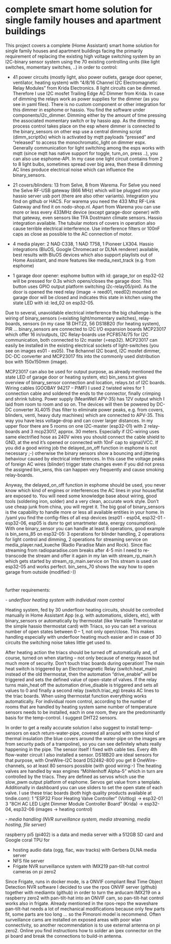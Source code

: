 # complete smart home solution for single family houses and apartment buildings
This project covers a complete (Home Assistant) smart home solution for single family houses and apartment buildings facing the primarily requirement of replacing the existing high voltage switching system by an I2C-binary sensor system using the 70 existing controlling units (like light switches, momentary switches, ..) in order to control:


-  41 power circuits (mostly light, also power outlets, garage door opener, ventilator, heating system) with “4/8/16 Channel I2C Electromagnetic Relay Modules” from Krida Electronics. 8 light circuits can be dimmed. Therefore I use I2C mosfet Trailing Edge AC Dimmer from Krida. In case of dimming the relays work as power supplies for the dimmer (as you see in yaml files). There is no custom component or other integration for this dimmer in esphome or hassio. You find the software under components/i2c_dimmer. Dimming either by the amount of time pressing the associated momentary switch or by hassio app. As the dimming process control takes place on the esp where dimmer is connected to the binary_sensors on other esp use a central dimming script (dimm_script0x) which is activated by mqtt payloads “pressed” and “released” to access the monochromatic_light on dimmer espx. Generally communication for light switching among the esps works with mqtt (since mqtt has native support for toggle, turn_on, press ..), you can also use esphome-API. In my case one light circuit contains from 2 to 8 light bulbs, sometimes spread over big area, then these 8 dimming AC lines produce electrical noise which can influence the binary_sensors.

- 21 covers/blinders: 13 from Selve, 8 from Warema. For Selve you need the Selve RF-USB gateway (866 MHz) which will be plugged into your hassio server usb port (there are also other variants). Integration you find on github or HACS. For warema you need the 433 Mhz RF-Link Gateway and find it on nodo-shop.nl. Apart from Warema you can use more or less every 433MHz device  (except garage-door opener) with that gateway, even sensors like TFA Dostmann climate sensors. Hassio integration available. The tubular motors of covers in operation also cause terrible electrical interference. Use interference filters or 100nF caps as close as possible to the AC connection of motor.

- 4 media player: 2 NAD C338, 1 NAD T758, 1 Pioneer LX304. Hassio integrations (BluOS, Google Chromecast or DLNA renderer) available, best results with BluOS devices which also  support playlists out of Home Assistant, and more features like media_next_track (e.g. from esphome)

- 1 garage door opener: esphome button with id: garage_tor on esp32-02 will be pressed for 0.3s which opens/closes the garage door. This button uses GPIO output platform switching i2c-relay05/pin0. As the door is opened the reed relay (image → reed01, reed02) mounted on garage door will be closed and indicates this state in kitchen using the state LED with id: led_02 on esp32-05.


Due to several, unavoidable electrical interference the big challenge is the wiring of binary_sensors (=existing light/momentary switches), relay-boards, sensors (in my case 18 DHT22, 56 DS18B20 (for heating system), PIR ...
binary_sensors are connected to I2C I/O expansion boards MCP23017 which offer 16 in/outputs, 
I2C Relay-boards use PCF8574/75 for I2C communication, both connected to I2c master (=esp32).
MCP23017 can easily be installed in the existing electrical sockets of light-switches (you see on images es01 - es05). The 8channel I2C board, I2C mosfet dimmer, DC-DC converter and MCP23017 fits into the commonly used distribution box with 150x150mm (image).

MCP23017 can also be used for output purpose, as already mentioned the state LED of garage door or heating system, etc)
bin_sens.txt gives overview of binary_sensor connection and location, relays.txt of I2C boards. Wiring cables (GOOBAY 94217 – PIMF) I used 2 twisted wires for 1 connection cable and soldered the ends to the connector, finally crimping and shrink tubing. Power supply (MeanWell APV-35) has 12V output which I laid from room to room and so on. The devices will then be powered by DC-DC converter XL4015 (has filter to eliminate power peaks, e.g. from covers, blinders, venti, heavy duty machines) which are connected to APV-35. This way you have less voltage-drop and can cover larger distances. In my upper floor there are 5 rooms on one I2C-master (esp32-01) with 2 relay-boards and 3 mcp23017, approx. 30 meters. Especially if I2C-wiring uses same electrified hose as 240V wires you should connect the cable shield to GND, at the end it’s opened or connected with 10nF cap to signal/VCC. If you did a good wiring job the delayed_on_off function in esphome is not necessary ;-) otherwise the binary sensors show a bouncing and jittering behaviour caused by electrical interferences. In this case the voltage peaks of foreign AC wires (blinder) trigger state changes even if you did not press the assigned bin_sens, this can happen very frequently and cause smoking relay-boards.

Anyway, the delayed_on_off function in esphome should be used, you never know which kind of engines or interferences the AC lines in your house/flat are exposed to.
You will need some knowledge base about wiring, good tools (soldering iron, solder) and a very clean, accurate work style. Don’t use cheap junk from china, you will regret it.
The big goal of binary_sensors is the capability to handle more or less all available entities in your home. In /yaml you find the config-files of all esp devices (esp01 - esp04, esp32-01 - esp32-06, esp05 is dsmr to get smartmeter data, energy consumption). With one binary_sensor you can handle at least 8 operations, good example is bin_sens_85 on esp32-05: 3 operations for blinder handling, 2 operations for light control and dimming, 2 operations for streaming service on media_player.nad_kueche (Radio Paradise Main and Rock). Since flac streaming from radioparadise.com breaks after 4-5 min I need to re-transcode the stream and offer it again in my lan with stream_rp_main.h which gets started by stream_rp_main.service on  This stream is used on esp32-05 and works perfect. bin_sens_70 shows the way how to open garage from outside (modified:-))

#


further requirements:

_- underfloor heating system with individual room control_

Heating system, fed by 30 underfloor heating circuits, should be controlled manually in Home Assistant App (e.g. with automations, sliders, etc), with binary_sensors or automatically by thermostat (like Versatile Thermostat or the simple hassio thermostat card) with Triacs, so you can set a various number of open states between 0 – 1, not only open/close. This makes handling especially with underfloor heating much easier and in case of 30 circuits the switching noise takes little get used to.

After heating action the triacs should be turned off automatically and, of course, turned on when starting – not only because of energy reason but much more of security. Don’t touch triac boards during operation! The main heat switch is triggered by an Electromagnetic Relay (switch.heat_main) instead of the old thermostat, then the automation “drive_enable” will be triggered and sets the defined value of open-state of valves. If the relay turns main_heat off the automation drive_disable is triggered and sets all values to 0 and finally a second relay (switch.triac_eg) breaks AC lines to the triac boards. When using thermostat function everything works automatically.
For individual room control, according to the number of rooms that are handled by heating system same number of temperature sensors needs to be installed, each in one room, they are the predominantly basis for the temp-control. I suggest DHT22 sensors.

In order to get a really accurate solution I also suggest to install temp-sensors on each return-water-pipe, covered all around with some kind of thermal insulation (the blue covers around the water-pipe on the images are from security pads of a trampoline), so you can see definitely whats really happening in the pipe. The sensor itself I fixed with cable ties. Every 4th flow-water circuit I also installed a sensor. DS18B20 are ideal sensors for that purpose, with OneWire-I2C board DS2482-800 you get 8 OneWire-channels, so at least 80 sensors possible (with good wiring:-)
The heating valves are handled by wax engines “Möhlenhoff Alpha-5” which in turn are controlled by the triacs. They are defined as servos which use the slow_pwm output platform of esphome. Servos get value from a template. Additionally in dashboard you can use sliders to set the open state of each valve.
I use these triac boards (both high quality products available at tindie.com): 
	1 “ESP32 Floor Heating Valve Controller” (Voltlog) → esp32-01
	3 “8CH AC LED Light Dimmer Module Controller Board” (Krida) → esp32-04, esp32-06
	(images → heating control)


_- media handling (NVR surveillance system, media streaming, media hosting, file server)_

raspberry pi5 (pi402) is a data and media server with a 512GB SD card and Google coral TPU for 

- hosting audio data (ogg, flac, wav tracks) with Gerbera DLNA media server
- NFS file server
- Frigate NVR surveillance system with IMX219 pan-tilt-hat control cameras on pi zero2

Since Frigate, runs in docker mode, is a ONVIF compliant Real Time Object Detection NVR software I decided to use the rpos ONVIF server (github) together with mediamtx (github) in order to turn the arducam IMX219 on a raspberry zero2 with pan-tilt-hat into an ONVIF cam, so pan-tilt-hat control works also in frigate. Already mentioned in the rpos-repo the waveshare pan-tilt-hat needs a lot of mechanical modifications because only few parts fit, some parts are too long … so the Pimoroni model is recommend. Often surveillance cams are installed on exposed areas with poor wlan connectivity, so another recommendation is to use external antenna on pi zero2. Online you find instructions how to solder an ipex connector on the pi board and break the connections to build-in antenna.
